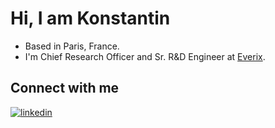 # Hi, I am Konstantin

- Based in Paris, France.
- I'm Chief Research Officer and Sr. R&D Engineer at [Everix](https://everix.io).

## Connect with me

[![linkedin](https://img.shields.io/badge/linkedin%20-%230077B5.svg?&style=for-the-badge&logo=linkedin&logoColor=white)](https://www.linkedin.com/in/kknyazkov/) 
